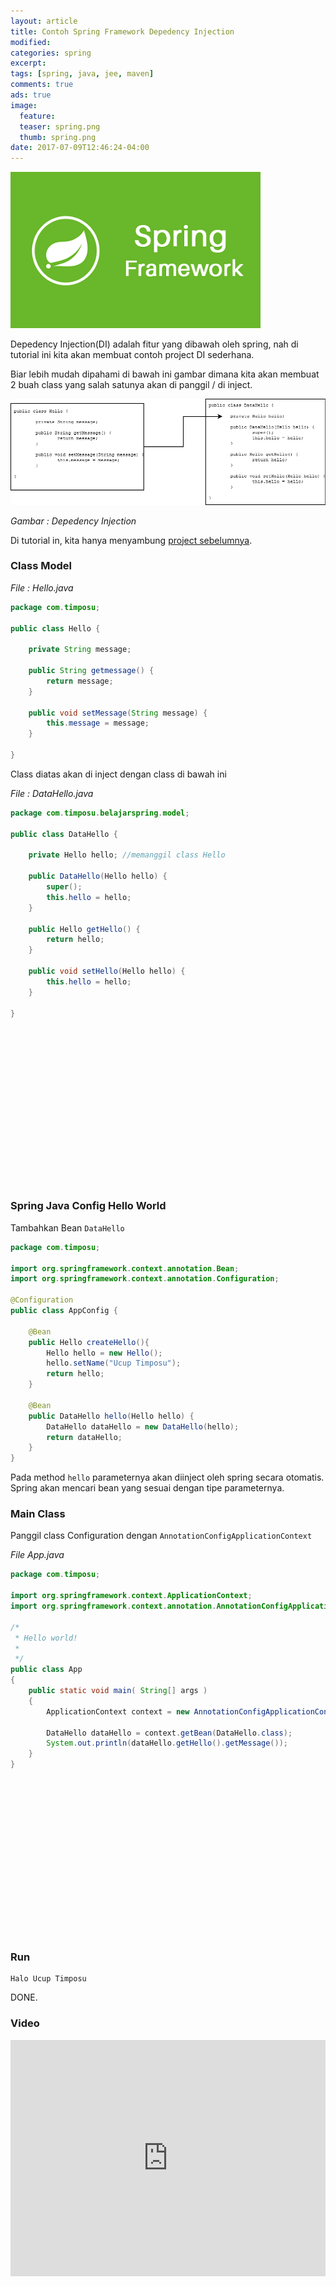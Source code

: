 ```yaml
---
layout: article
title: Contoh Spring Framework Depedency Injection
modified:
categories: spring
excerpt:
tags: [spring, java, jee, maven]
comments: true
ads: true
image:
  feature:
  teaser: spring.png
  thumb: spring.png
date: 2017-07-09T12:46:24-04:00
---
```


![Spring](/images/spring.png)

Depedency Injection(DI) adalah fitur yang dibawah oleh spring, nah di tutorial ini kita akan membuat contoh project DI sederhana.

Biar lebih mudah dipahami di bawah ini gambar dimana kita akan membuat 2 buah class yang salah satunya akan di panggil / di inject.

![Depedency Injection](/images/spring/DI.png)

*Gambar : Depedency Injection*

Di tutorial in, kita hanya menyambung [project sebelumnya](/contoh-spring-framework-hello-world-annotation/).

### Class Model

*File : Hello.java*

```java
package com.timposu;

public class Hello {

	private String message;

	public String getmessage() {
		return message;
	}

	public void setMessage(String message) {
		this.message = message;
	}

}
```

Class diatas akan di inject dengan class di bawah ini

*File : DataHello.java*

```java
package com.timposu.belajarspring.model;

public class DataHello {

	private Hello hello; //memanggil class Hello

	public DataHello(Hello hello) {
		super();
		this.hello = hello;
	}

	public Hello getHello() {
		return hello;
	}

	public void setHello(Hello hello) {
		this.hello = hello;
	}

}
```


<center><script async src="//pagead2.googlesyndication.com/pagead/js/adsbygoogle.js"></script><!-- BOX--><ins class="adsbygoogle"  style="display:inline-block;width:300px;height:250px" data-ad-client="ca-pub-4504493660273886" data-ad-slot="1638134271"></ins><script>(adsbygoogle = window.adsbygoogle || []).push({});</script></center>


### Spring Java Config Hello World

Tambahkan Bean `DataHello`

```java
package com.timposu;

import org.springframework.context.annotation.Bean;
import org.springframework.context.annotation.Configuration;

@Configuration
public class AppConfig {

	@Bean
	public Hello createHello(){
		Hello hello = new Hello();
		hello.setName("Ucup Timposu");
		return hello;
	}

	@Bean
	public DataHello hello(Hello hello) {
		DataHello dataHello = new DataHello(hello);
		return dataHello;
	}
}
```

Pada method `hello` parameternya akan diinject oleh spring secara otomatis. Spring akan mencari bean yang sesuai dengan tipe parameternya.


### Main Class

Panggil class Configuration dengan `AnnotationConfigApplicationContext`

*File App.java*

```java
package com.timposu;

import org.springframework.context.ApplicationContext;
import org.springframework.context.annotation.AnnotationConfigApplicationContext;

/*
 * Hello world!
 *
 */
public class App
{
    public static void main( String[] args )
    {
        ApplicationContext context = new AnnotationConfigApplicationContext(AppConfig.class);

        DataHello dataHello = context.getBean(DataHello.class);
        System.out.println(dataHello.getHello().getMessage());
    }
}
```


<center><script async src="//pagead2.googlesyndication.com/pagead/js/adsbygoogle.js"></script><!-- BOX--><ins class="adsbygoogle"  style="display:inline-block;width:300px;height:250px" data-ad-client="ca-pub-4504493660273886" data-ad-slot="1638134271"></ins><script>(adsbygoogle = window.adsbygoogle || []).push({});</script></center>


### Run

```
Halo Ucup Timposu
```

DONE.

### Video

<div style="position:relative;height:0;padding-bottom:75.0%"><iframe src="https://www.youtube.com/embed/9anTdmI17FM?ecver=2" width="480" height="360" frameborder="0" style="position:absolute;width:100%;height:100%;left:0" allowfullscreen></iframe></div>
